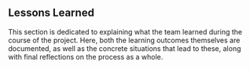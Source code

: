 ## Lessons Learned

This section is dedicated to explaining what the team learned during the course of the project. Here, both the learning outcomes themselves are documented, as well as the concrete situations that lead to these, along with final reflections on the process as a whole.

